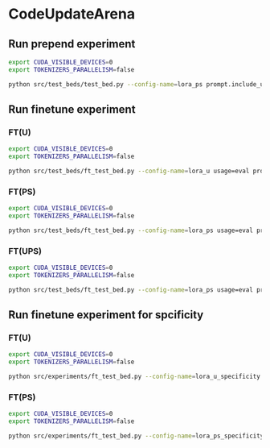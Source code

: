 # CodeUpdateArena

## Run prepend experiment

```bash
export CUDA_VISIBLE_DEVICES=0
export TOKENIZERS_PARALLELISM=false

python src/test_beds/test_bed.py --config-name=lora_ps prompt.include_update=True model.model_name_or_path=<path to model>
```

## Run finetune experiment
### FT(U)
```bash
export CUDA_VISIBLE_DEVICES=0
export TOKENIZERS_PARALLELISM=false

python src/test_beds/ft_test_bed.py --config-name=lora_u usage=eval prompt.include_update=True model.model_name_or_path=<path to model>
```
### FT(PS)
```bash
export CUDA_VISIBLE_DEVICES=0
export TOKENIZERS_PARALLELISM=false

python src/test_beds/ft_test_bed.py --config-name=lora_ps usage=eval prompt.include_update=False model.model_name_or_path=<path to model>
```

### FT(UPS)
```bash
export CUDA_VISIBLE_DEVICES=0
export TOKENIZERS_PARALLELISM=false

python src/test_beds/ft_test_bed.py --config-name=lora_ps usage=eval prompt.include_update=True model.model_name_or_path=<path to model>
```

## Run finetune experiment for spcificity
### FT(U)
```bash
export CUDA_VISIBLE_DEVICES=0
export TOKENIZERS_PARALLELISM=false

python src/experiments/ft_test_bed.py --config-name=lora_u_specificity usage=specificity prompt.include_update=True model.model_name_or_path=<path to model>
```

### FT(PS)
```bash
export CUDA_VISIBLE_DEVICES=0
export TOKENIZERS_PARALLELISM=false

python src/experiments/ft_test_bed.py --config-name=lora_ps_specificity usage=specificity prompt.include_update=True model.model_name_or_path=<path to model>
```